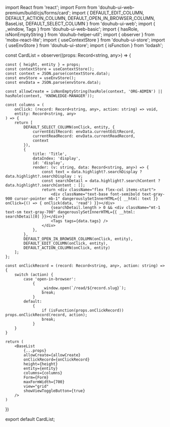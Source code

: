 import React from 'react';
import Form from 'douhub-ui-web-premium/build/cjs/forms/card';
import { DEFAULT_EDIT_COLUMN, DEFAULT_ACTION_COLUMN, DEFAULT_OPEN_IN_BROWSER_COLUMN, BaseList, DEFAULT_SELECT_COLUMN } from 'douhub-ui-web';
import { _window, Tags } from 'douhub-ui-web-basic';
import { hasRole, isNonEmptyString } from 'douhub-helper-util';
import { observer } from 'mobx-react-lite';
import { useContextStore } from 'douhub-ui-store';
import { useEnvStore } from 'douhub-ui-store';
import { isFunction } from 'lodash';


const CardList = observer((props: Record<string, any>) => {

    const { height, entity } = props;
    const contextStore = useContextStore();
    const context = JSON.parse(contextStore.data);
    const envStore = useEnvStore();
    const envData = JSON.parse(envStore.data);

    const allowCreate = isNonEmptyString(hasRole(context, 'ORG-ADMIN') || hasRole(context, 'KNOWLEDGE-MANAGER'));

    const columns = (
        onClick: (record: Record<string, any>, action: string) => void,
        entity: Record<string, any>
    ) => {
        return [
            DEFAULT_SELECT_COLUMN(onClick, entity, {
                currentEditRecord: envData.currentEditRecord,
                currentReadRecord: envData.currentReadRecord,
                context
            }),
            {
                title: 'Title',
                dataIndex: 'display',
                id: 'display',
                render: (v: string, data: Record<string, any>) => {
                    const text = data.highlight?.searchDisplay ? data.highlight?.searchDisplay : v;
                    const searchDetail = data.highlight?.searchContent ? data.highlight?.searchContent : [];
                    return <div className="flex flex-col items-start">
                        <div className="text-base font-semibold text-gray-900 cursor-pointer mb-1" dangerouslySetInnerHTML={{ __html: text }} onClick={() => { onClick(data, 'read') }}></div>
                        {searchDetail.length > 0 && <div className="mt-1 text-sm text-gray-700" dangerouslySetInnerHTML={{ __html: searchDetail[0] }}></div>}
                        <Tags tags={data.tags} />
                    </div>
                },
            },
            DEFAULT_OPEN_IN_BROWSER_COLUMN(onClick, entity),
            DEFAULT_EDIT_COLUMN(onClick, entity),
            DEFAULT_ACTION_COLUMN(onClick, entity)
        ];
    };

    const onClickRecord = (record: Record<string, any>, action: string) => {
        switch (action) {
            case 'open-in-browser':
                {
                    _window.open(`/read/${record.slug}`);
                    break;
                }
            default:
                {
                    if (isFunction(props.onClickRecord)) props.onClickRecord(record, action);
                    break;
                }
        }
    }

    return (
        <BaseList
            {...props}
            allowCreate={allowCreate}
            onClickRecord={onClickRecord}
            height={height}
            entity={entity}
            columns={columns}
            Form={Form}
            maxFormWidth={700}
            view="grid"
            showViewToggleButton={true}
        />
    )
})


export default CardList;
